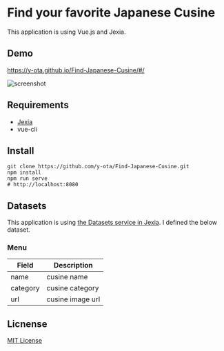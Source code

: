 # Find your favorite Japanese Cusine

This application is using Vue.js and Jexia.

## Demo
https://y-ota.github.io/Find-Japanese-Cusine/#/

![screenshot](https://user-images.githubusercontent.com/8006865/79638074-99a94c80-81be-11ea-9aba-5ea1e30e624b.png)

## Requirements
* [Jexia](https://app.jexia.com/)
* vue-cli

## Install
```
git clone https://github.com/y-ota/Find-Japanese-Cusine.git
npm install
npm run serve
# http://localhost:8080
```

## Datasets

This application is using [the Datasets service in Jexia](https://app.jexia.com/).
I defined the below dataset.

### Menu

|  Field  |  Description  |
| ---- | ---- |
|  name  |  cusine name  |
|  category  |  cusine category  |
|  url  |  cusine image url  |

## Licnense

[MIT License](https://github.com/y-ota/Find-Japanese-Cusine/blob/master/LICENSE)



